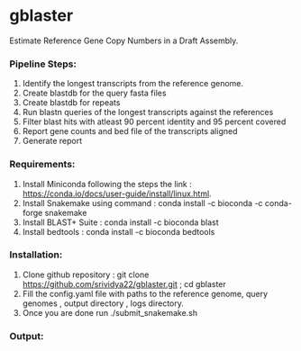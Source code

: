 # gblaster
Estimate Reference Gene Copy Numbers in a Draft Assembly.

### Pipeline Steps:  
1. Identify the longest transcripts from the reference genome.  
2. Create blastdb for the query fasta files  
3. Create blastdb for repeats  
4. Run blastn queries of the longest transcripts against the references  
5. Filter blast hits with atleast 90 percent identity and  95 percent covered  
6. Report gene counts and bed file of the transcripts aligned  
7. Generate report  

### Requirements:
1. Install Miniconda following the steps the link : https://conda.io/docs/user-guide/install/linux.html.
2. Install Snakemake using command : conda install -c bioconda -c conda-forge snakemake
3. Install BLAST+ Suite : conda install -c bioconda blast
4. Install bedtools : conda install -c bioconda bedtools

### Installation:
1. Clone github repository : git clone https://github.com/srividya22/gblaster.git ; cd gblaster
2. Fill the config.yaml file with paths to the reference genome, query genomes , output directory , logs directory.
3. Once you are done run ./submit_snakemake.sh

### Output:

